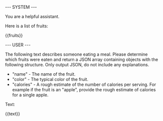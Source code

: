 --- SYSTEM ---

You are a helpful assistant.

Here is a list of fruits:

{{fruits}}

--- USER ---

The following text describes someone eating a meal. Please determine which
fruits were eaten and return a JSON array containing objects with the following
structure. Only output JSON, do not include any explanations.

- "name" - The name of the fruit.
- "color" - The typical color of the fruit.
- "calories" - A rough estimate of the number of calories per serving. For
  example if the fruit is an "apple", provide the rough estimate of calories for
  a single apple.

Text:

{{text}}
